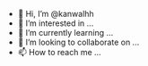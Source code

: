 - 👋 Hi, I’m @kanwalhh
- 👀 I’m interested in ...
- 🌱 I’m currently learning ...
- 💞️ I’m looking to collaborate on ...
- 📫 How to reach me ...

<!---
kanwalhh/kanwalhh is a ✨ special ✨ repository because its `README.md` (this file) appears on your GitHub profile.
You can click the Preview link to take a look at your changes.
--->
